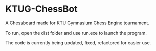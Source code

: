 # KTUG-ChessBot
A Chessboard made for KTU Gymnasium Chess Engine tournament.

To run, open the dist folder and use run.exe to launch the program.

The code is currently being updated, fixed, refactored for easier use.
